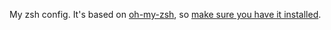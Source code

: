 My zsh config. It's based on
[oh-my-zsh](https://github.com/robbyrussell/oh-my-zsh), so [make sure you have
it installed](https://github.com/robbyrussell/oh-my-zsh#basic-installation).
